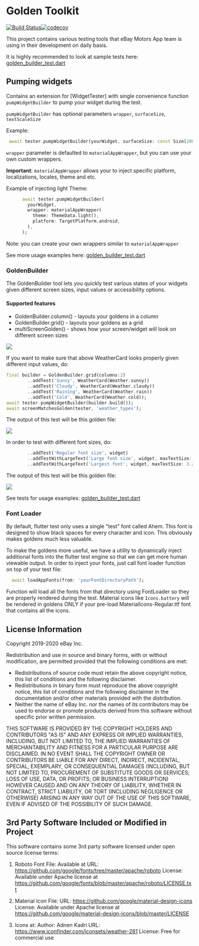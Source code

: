 # Golden Toolkit

[![Build Status](https://travis-ci.org/eBay/flutter_glove_box.svg?branch=master)](https://travis-ci.org/eBay/flutter_glove_box)[![codecov](https://codecov.io/gh/eBay/flutter_glove_box/branch/master/graph/badge.svg)](https://codecov.io/gh/eBay/flutter_glove_box)

This project contains various testing tools that eBay Motors App team is using in their development on daily basis.

It is highly recommended to look at sample tests here: [golden_builder_test.dart](test/golden_builder_test.dart)

## Pumping widgets

Contains an extension for [WidgetTester] with single convenience function `pumpWidgetBuilder` to pump your widget during the test.

`pumpWidgetBuilder` has optional parameters `wrapper`, `surfaceSize`, `textScaleSize`

Example:

```dart
 await tester.pumpWidgetBuilder(yourWidget, surfaceSize: const Size(200, 200));
```

`wrapper` parameter is defaulted to `materialAppWrapper`, but you can use your own custom wrappers.

**Important**: `materialAppWrapper` allows your to inject specific platform, localizations, locales, theme and etc.

Example of injecting light Theme:

```dart
      await tester.pumpWidgetBuilder(
        yourWidget,
        wrapper: materialAppWrapper(
          theme: ThemeData.light(),
          platform: TargetPlatform.android,
        ),
      );
```

Note: you can create your own wrappers similar to `materialAppWrapper`

See more usage examples here: [golden_builder_test.dart](test/golden_builder_test.dart)

### GoldenBuilder

The GoldenBuilder tool lets you quickly test various states of your widgets given different screen sizes, input values or accessibility options.

#### Supported features

- GoldenBuilder.column() - layouts your goldens in a column
- GoldenBuilder.grid() - layouts your goldens as a grid
- multiScreenGolden() - shows how your screen/widget will look on different screen sizes

![](test/goldens/single_weather_card.png)

If you want to make sure that above WeatherCard looks properly given different input values, do:

```dart
final builder = GoldenBuilder.grid(columns:2)
        ..addTest('Sunny', WeatherCard(Weather.sunny))
        ..addTest('Cloudy', WeatherCard(Weather.cloudy))
        ..addTest('Raining', WeatherCard(Weather.rain))
        ..addTest('Cold', WeatherCard(Weather.cold));
await tester.pumpWidgetBuilder(builder.build());
await screenMatchesGolden(tester, 'weather_types');
```

The output of this test will be this golden file:

![](test/goldens/weather_types_grid.png)

In order to test with different font sizes, do:

```dart
        ..addTest('Regular font size', widget)
        ..addTestWithLargeText('Large font size', widget, maxTextSize: 2.0)
        ..addTestWithLargeText('Largest font', widget, maxTextSize: 3.2);
```

The output of this test will be this golden file:

![](test/goldens/weather_accessibility.png)

See tests for usage examples: [golden_builder_test.dart](test/golden_builder_test.dart)

### Font Loader

By default, flutter test only uses a single "test" font called Ahem.
This font is designed to show black spaces for every character and icon. This obviously makes goldens much less valuable.

To make the goldens more useful, we have a utility to dynamically inject additional fonts into the flutter test engine so that we can get more human viewable output.
In order to inject your fonts, just call font loader function on top of your test file:

```dart
  await loadAppFonts(from: 'yourFontDirectoryPath');
```

Function will load all the fonts from that directory using FontLoader so they are properly rendered during the test.
Material icons like `Icons.battery` will be rendered in goldens ONLY if your pre-load MaterialIcons-Regular.ttf font that contains all the icons.

## License Information

Copyright 2019-2020 eBay Inc.

Redistribution and use in source and binary forms, with or without
modification, are permitted provided that the following conditions are
met:

- Redistributions of source code must retain the above copyright
  notice, this list of conditions and the following disclaimer.
- Redistributions in binary form must reproduce the above
  copyright notice, this list of conditions and the following disclaimer
  in the documentation and/or other materials provided with the
  distribution.
- Neither the name of eBay Inc. nor the names of its
  contributors may be used to endorse or promote products derived from
  this software without specific prior written permission.

THIS SOFTWARE IS PROVIDED BY THE COPYRIGHT HOLDERS AND CONTRIBUTORS
"AS IS" AND ANY EXPRESS OR IMPLIED WARRANTIES, INCLUDING, BUT NOT
LIMITED TO, THE IMPLIED WARRANTIES OF MERCHANTABILITY AND FITNESS FOR
A PARTICULAR PURPOSE ARE DISCLAIMED. IN NO EVENT SHALL THE COPYRIGHT
OWNER OR CONTRIBUTORS BE LIABLE FOR ANY DIRECT, INDIRECT, INCIDENTAL,
SPECIAL, EXEMPLARY, OR CONSEQUENTIAL DAMAGES (INCLUDING, BUT NOT
LIMITED TO, PROCUREMENT OF SUBSTITUTE GOODS OR SERVICES; LOSS OF USE,
DATA, OR PROFITS; OR BUSINESS INTERRUPTION) HOWEVER CAUSED AND ON ANY
THEORY OF LIABILITY, WHETHER IN CONTRACT, STRICT LIABILITY, OR TORT
(INCLUDING NEGLIGENCE OR OTHERWISE) ARISING IN ANY WAY OUT OF THE USE
OF THIS SOFTWARE, EVEN IF ADVISED OF THE POSSIBILITY OF SUCH DAMAGE.

## 3rd Party Software Included or Modified in Project

This software contains some 3rd party software licensed under open source license terms:

1. Roboto Font File:
   Available at URL: https://github.com/google/fonts/tree/master/apache/roboto
   License: Available under Apache license at https://github.com/google/fonts/blob/master/apache/roboto/LICENSE.txt

2. Material Icon File:
   URL: https://github.com/google/material-design-icons
   License: Available under Apache license at https://github.com/google/material-design-icons/blob/master/LICENSE

3. Icons at:
   Author: Adnen Kadri
   URL: https://www.iconfinder.com/iconsets/weather-281
   License: Free for commercial use
